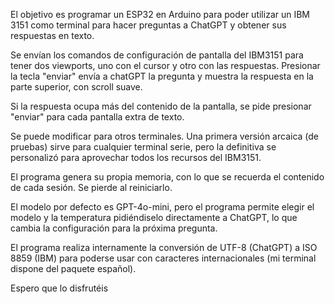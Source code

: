 El objetivo es programar un ESP32 en Arduino para poder utilizar un IBM 3151 como terminal para hacer preguntas a ChatGPT y obtener sus respuestas en texto.

Se envían los comandos de configuración de pantalla del IBM3151 para tener dos viewports, uno con el cursor y otro con las respuestas. Presionar la tecla "enviar" envía a chatGPT la pregunta y muestra la respuesta en la parte superior, con scroll suave. 

Si la respuesta ocupa más del contenido de la pantalla, se pide presionar "enviar" para cada pantalla extra de texto.

Se puede modificar para otros terminales. Una primera versión arcaica (de pruebas) sirve para cualquier terminal serie, pero la definitiva se personalizó para aprovechar todos los recursos del IBM3151.

El programa genera su propia memoria, con lo que se recuerda el contenido de cada sesión. Se pierde al reiniciarlo.

El modelo por defecto es GPT-4o-mini, pero el programa permite elegir el modelo y la temperatura pidiéndiselo directamente a ChatGPT, lo que cambia la configuración para la próxima pregunta.

El programa realiza internamente la conversión de UTF-8 (ChatGPT) a ISO 8859 (IBM) para poderse usar con caracteres internacionales (mi terminal dispone del paquete español).

Espero que lo disfrutéis
